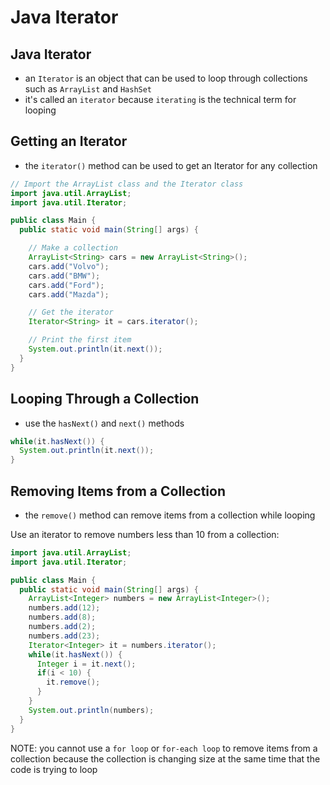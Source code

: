 # Java Iterator

## Java Iterator

- an `Iterator` is an object that can be used to loop through collections such as `ArrayList` and `HashSet`
- it's called an `iterator` because `iterating` is the technical term for looping

## Getting an Iterator

- the `iterator()` method can be used to get an Iterator for any collection

```java
// Import the ArrayList class and the Iterator class
import java.util.ArrayList;
import java.util.Iterator;

public class Main {
  public static void main(String[] args) {

    // Make a collection
    ArrayList<String> cars = new ArrayList<String>();
    cars.add("Volvo");
    cars.add("BMW");
    cars.add("Ford");
    cars.add("Mazda");

    // Get the iterator
    Iterator<String> it = cars.iterator();

    // Print the first item
    System.out.println(it.next());
  }
}
```

## Looping Through a Collection

- use the `hasNext()` and `next()` methods

```java
while(it.hasNext()) {
  System.out.println(it.next());
}
```

## Removing Items from a Collection

- the `remove()` method can remove items from a collection while looping

Use an iterator to remove numbers less than 10 from a collection:

```java
import java.util.ArrayList;
import java.util.Iterator;

public class Main {
  public static void main(String[] args) {
    ArrayList<Integer> numbers = new ArrayList<Integer>();
    numbers.add(12);
    numbers.add(8);
    numbers.add(2);
    numbers.add(23);
    Iterator<Integer> it = numbers.iterator();
    while(it.hasNext()) {
      Integer i = it.next();
      if(i < 10) {
        it.remove();
      }
    }
    System.out.println(numbers);
  }
}
```

NOTE: you cannot use a `for loop` or `for-each loop` to remove items from a collection because the collection is changing size at the same time that the code is trying to loop
